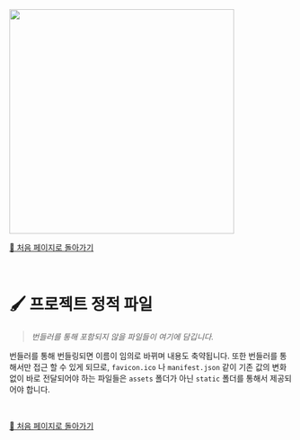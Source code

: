 <img src="https://i.imgur.com/R2wksCG.png" width="400"/>

<br/>

[🧲 처음 페이지로 돌아가기](https://github.com/AhaOfficial/nuxt-template)

<br/>

# 🖌 프로젝트 정적 파일

> *번들러를 통해 포함되지 않을 파일들이 여기에 담깁니다.*

번들러를 통해 번들링되면 이름이 임의로 바뀌며 내용도 축약됩니다. 또한 번들러를 통해서만 접근 할 수 있게 되므로, `favicon.ico` 나 `manifest.json` 같이 기존 값의 변화 없이 바로 전달되어야 하는 파일들은 `assets` 폴더가 아닌 `static` 폴더를 통해서 제공되어야 합니다.

<br/>

[🧲 처음 페이지로 돌아가기](https://github.com/AhaOfficial/nuxt-template)

